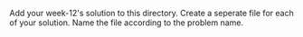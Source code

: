Add your week-12's solution to this directory.
Create a seperate file for each of your solution. Name the file according to the problem name.

